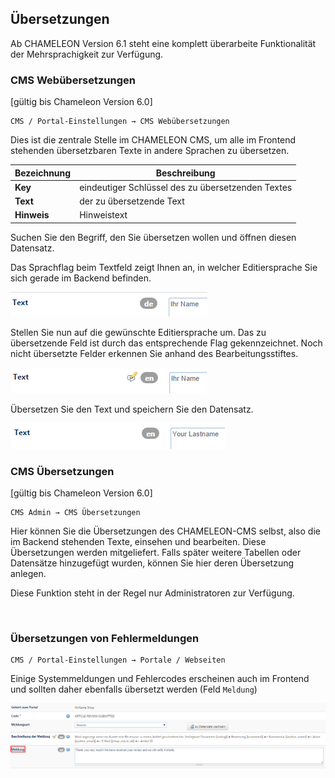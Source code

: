 ## Übersetzungen
Ab CHAMELEON Version 6.1 steht eine komplett überarbeite Funktionalität der Mehrsprachigkeit zur Verfügung.

### CMS Webübersetzungen
[gültig bis Chameleon Version 6.0]


    CMS / Portal-Einstellungen → CMS Webübersetzungen



Dies ist die zentrale Stelle im CHAMELEON CMS, um alle im Frontend stehenden übersetzbaren Texte in andere Sprachen zu übersetzen.

| Bezeichnung | Beschreibung |
| -- | -- |
| **Key** | eindeutiger Schlüssel des zu übersetzenden Textes |
| **Text** | der zu übersetzende Text |
| **Hinweis** | Hinweistext |

Suchen Sie den Begriff, den Sie übersetzen wollen und öffnen diesen Datensatz.

Das Sprachflag beim Textfeld zeigt Ihnen an, in welcher Editiersprache Sie sich gerade im Backend befinden.

![](bild52.png)

Stellen Sie nun auf die gewünschte Editiersprache um. Das zu übersetzende Feld ist durch das entsprechende Flag gekennzeichnet. Noch nicht übersetzte Felder erkennen Sie anhand des Bearbeitungsstiftes.

![](bild53.png)

Übersetzen Sie den Text und speichern Sie den Datensatz.

![](bild54.png)
<br>

### CMS Übersetzungen
[gültig bis Chameleon Version 6.0]


    CMS Admin → CMS Übersetzungen

Hier können Sie die Übersetzungen des CHAMELEON-CMS selbst, also die im Backend stehenden Texte, einsehen und bearbeiten. Diese Übersetzungen werden mitgeliefert. Falls später weitere Tabellen oder Datensätze hinzugefügt wurden, können Sie hier deren Übersetzung anlegen.

Diese Funktion steht in der Regel nur Administratoren zur Verfügung.

<br>

### Übersetzungen von Fehlermeldungen
    CMS / Portal-Einstellungen → Portale / Webseiten

Einige Systemmeldungen und Fehlercodes erscheinen auch im Frontend und sollten daher ebenfalls übersetzt werden (Feld `Meldung`)

![](bild55.png)









